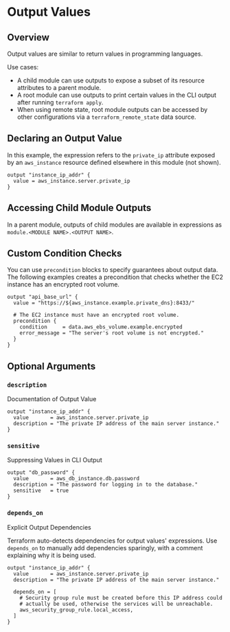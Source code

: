 # Output Values

## Overview

Output values are similar to return values in programming languages.

Use cases:
- A child module can use outputs to expose a subset of its resource attributes
  to a parent module.
- A root module can use outputs to print certain values in the CLI output after
  running `terraform apply`.
- When using remote state, root module outputs can be accessed by other configurations via a `terraform_remote_state` data source.


## Declaring an Output Value

In this example, the expression refers to the `private_ip` attribute exposed by an `aws_instance` resource defined elsewhere in this module (not shown).

```hcl
output "instance_ip_addr" {
  value = aws_instance.server.private_ip
}
```


## Accessing Child Module Outputs

In a parent module, outputs of child modules are available in expressions as `module.<MODULE NAME>.<OUTPUT NAME>`.


## Custom Condition Checks

You can use `precondition` blocks to specify guarantees about output data. The following examples creates a precondition that checks whether the EC2 instance has an encrypted root volume.

```hcl
output "api_base_url" {
  value = "https://${aws_instance.example.private_dns}:8433/"

  # The EC2 instance must have an encrypted root volume.
  precondition {
    condition     = data.aws_ebs_volume.example.encrypted
    error_message = "The server's root volume is not encrypted."
  }
}
```


## Optional Arguments

### `description`

Documentation of Output Value

```hcl
output "instance_ip_addr" {
  value       = aws_instance.server.private_ip
  description = "The private IP address of the main server instance."
}
```

### `sensitive`

Suppressing Values in CLI Output

```hcl
output "db_password" {
  value       = aws_db_instance.db.password
  description = "The password for logging in to the database."
  sensitive   = true
}
```


### `depends_on`

Explicit Output Dependencies

Terraform auto-detects dependencies for output values' expressions. Use `depends_on` to manually add dependencies sparingly, with a comment explaining why it is being used.

```hcl
output "instance_ip_addr" {
  value       = aws_instance.server.private_ip
  description = "The private IP address of the main server instance."

  depends_on = [
    # Security group rule must be created before this IP address could
    # actually be used, otherwise the services will be unreachable.
    aws_security_group_rule.local_access,
  ]
}
```
